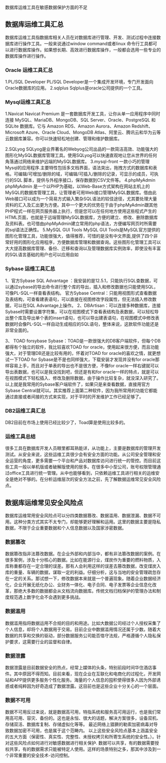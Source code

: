 数据库运维工具在敏感数据保护方面的不足
## 数据库运维工具汇总
数据库运维工具指数据库相关人员在对数据库进行管理、开发、测试过程中连接数据库进行操作工具。一般来说通过window command或者linux 命令行工具都可以进行数据库操作。如果想长期、高效进行数据库操作，一般都会选用一些专业的数据库操作进行操作。
### Oracle 运维工具汇总

1.PL/SQL Developer
PL/SQL Developer是一个集成开发环境，专门开发面向Oracle数据库的应用。
2.sqlplus
Sqlplus是oracle公司提供的一个工具。
### Mysql运维工具汇总
1.Navicat
Navicat Premium 是一套数据库开发工具，让你从单一应用程序中同时连接 MySQL、MariaDB、MongoDB、SQL Server、Oracle、PostgreSQL 和 SQLite 数据库。它与 Amazon RDS、Amazon Aurora、Amazon Redshift、Microsoft Azure、Oracle Cloud、MongoDB Atlas、阿里云、腾讯云和华为云等云数据库兼容。你可以快速轻松地创建、管理和维护数据库。

2.SQLyog
SQLyog是业界著名的Webyog公司出品的一款简洁高效、功能强大的图形化MySQL数据库管理工具。使用SQLyog可以快速直观地让您从世界的任何角落通过网络来维护远端的MySQL数据库。
3.mysql-front
一款小巧的管理Mysql的应用程序.主要特性包括多文档界面，语法突出，拖拽方式的数据库和表格。可编辑/可增加/删除的域，可编辑/可插入/删除的记录，可显示的成员，可执行的SQL 脚本，提供与外程序接口，保存数据到CSV文件等。
4.phpMyAdmin
phpMyAdmin 是一个以PHP为基础，以Web-Base方式架构在网站主机上的MySQL的数据库管理工具，让管理者可用Web接口管理MySQL数据库。借由此Web接口可以成为一个简易方式输入繁杂SQL语法的较佳途径，尤其要处理大量资料的汇入及汇出更为方便。其中一个更大的优势在于由于phpMyAdmin跟其他PHP程式一样在网页服务器上执行，但是您可以在任何地方使用这些程式产生的HTML页面，也就是于远端管理MySQL数据库，方便的建立、修改、删除数据库及资料表。也可借由phpMyAdmin建立常用的php语法，方便编写网页时所需要的sql语法正确性。
5.MySQL GUI Tools
MySQL GUI Tools是MySQL官方提供的图形化管理工具，功能很强大，值得推荐，可惜的是没有中文界面,提供了四个非常好用的图形化应用程序，方便数据库管理和数据查询。这些图形化管理工具可以大大提高数据库管理、备份、迁移和查询以及管理数据库实例效率，即使没有丰富的SQL语言基础的用户也可以应用自如


### Sybase 运维工具汇总
1、官方Sybase SQL Advantage ：我安装的是12.5.1，只能执行SQL查数据，可以通过sybase的导出命令进行整个库的导出，插入和修改数据也只能使用SQL，可像PL-SQL一样查看表结构。
官方Sybase Central：只能用视图形式查看数据及表结构，可查看建表语句，可以直接在视图修改字段属性，但无法插入修改数据，可以在SQL Advantage上操作。
2、DBArtisan：可以连接多种数据库，连接Sybase时需要设置字符集，可以在视图模式下查看表结构及表数据，可以轻松导出整个库及导出单个表的insert语句，也可以导出建表语句，在视图模式中修改表数据时会像PL-SQL一样自动生成相应的SQL语句，整体来说，这款软件功能还是非常全面的。

3、 TOAD forsybase
Sybase：TOAD是一款很强大的DB客户端软件，但每个DB都得有个独立的软件，我比较喜欢TOAD for oracle，使用起来很方便，而且功能强大，对于管理DB还是比较有用的，怀着对TOAD for oracle的喜欢之情，就更想试一下TOAD for Sybase是不是也同样强大，下载安装才发现并没有for oracle那样容易上手，而且对于单表的导出也不是很方便，不像for oracle一样右键就可以导出表数据，也可以是我没找到吧，但还是有和for oracle一样的特点，就是可以在视图模式下轻松插入、修改及删除数据，由于操作比较复杂，就没深入研究了。
    以上就是我常用的Sybase客户端软件了，如果只是来查看数据，直接用官方Sybase Central就可以。其实推荐上面第二种软件，因为我所常用的功能它都能通过直接或者间接的方式来实现，对于平时的开发维护工作已经足够了。

### DB2运维工具汇总
DB2目前在市场上使用已经比较少了，Toad算是使用比较多的。

### 运维工具总结 
很多工具在数据库开发人员眼里都耳熟能详，从功能上，主要是数据库的管理开发测试。从安全来说，这些运维工具很少会有安全方面的功能。从公司安全管理和安全运营的角度，更多需要一个平台和产品对数据库访问进行统一的管控。而目前这些工具一般以单机版或者破解版使用的居多。在很多中小型公司，账号权限管理通过office工具进行统一管理。从中也能够看到，只依赖运维工具进行相关的运维安全是绝对不够的。在分析运维层次的安全方法之前，先了解数据运维常见安全风险点。

## 数据库运维常见安全风险点 
数据库运维常用安全风险点可以分四类数据篡改、数据滥用、数据泄漏、数据不可用。这种分类方式其实不太专门，却能够更好理解和运用。这里的数据主要是隐私数据，不限于企业重要数据和个人信息数据以及国家涉密数据。
### 数据篡改
数据篡改指非法篡改数据。在企业外部和内部当中，都有非法篡改数据的案例。在很多案例，涉及十分核心的数据。比如在能源行业，煤炭作为重要的燃料物质，入库称重都存在一定合理的误差。那有人会利用这样的误差去篡改数据，改变煤炭入库的重量、车辆的数据，谋取一定的利益。仔细分析，这与当地的安全管理疏忽存在一定的关系。那试想一下，修改数据本来就是一个普遍现象。随着企业数据经济化，企业开展无纸化办公、业财务一体化、电子合同、电子发票等企业信息化改革，那绝大多数的数据都会从文档流向数据库。传统文档归档保护的管理办法和制度规范遇上数字化会不会遇到更多挑战。
### 数据滥用
数据滥用指将数据运用不合规的目的和用途。比如大数据公司经过个人授权采集了个人信息，却将个人数据用于交易。目前企业中数据滥用情况还属于少数。随着大数据的共享和交换的驱动，部分数据服务公司能否恪守法规，严格遵循个人隐私保护要求，这需要行业的监督和自律。
### 数据泄露
数据泄露是目前数据安全的热点，经常上媒体的头条，特别前段时间华住酒店事件。其中原因不得而知。目前来看，现在企业在互联化和电商化的过程化，开发网站和APP提供更多服务个性化服务。海量的个人信息的囤积使得很多人因为外部诱惑或者纯粹因为好奇造成了数据泄露。这目前也是这些企业十分关心的一个层面。
### 数据不可用
数据不可用反过来说，就是数据高可用，特指系统和服务高可用运行，也是我们常用高可用、容灾、备份的。这也是永恒、很大的话题，解决方案很多，设备双机、存储双活、数据库复制、存储虚拟化等等。 最近网络上猖獗的勒索加密病毒对导致数据加密不可用，也是属于这个范畴内。
以上这些安全风险点基本上涵盖安全的五大方面（保密性、真实性、完整性、未授权拷贝和所寄生系统的安全性。）。针对这些风险点如何进行对敏感数据进行相关保护.
数据可以共享，有的数据需要授权共享，有的数据需求只能被特定人使用。这样的场景特别之多，那其中涉及到一个非常重要的安全技术-访问控制。



